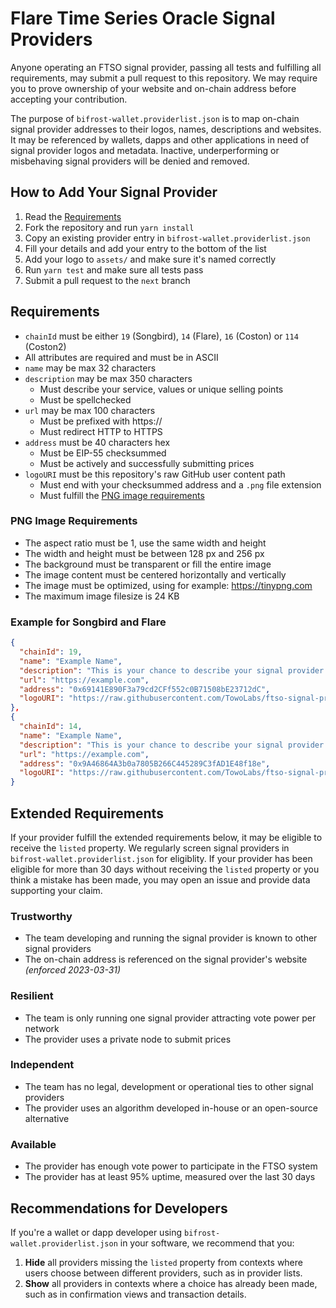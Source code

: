 # Flare Time Series Oracle Signal Providers
Anyone operating an FTSO signal provider, passing all tests and fulfilling all requirements, may submit a pull request to this repository. We may require you to prove ownership of your website and on-chain address before accepting your contribution.

The purpose of `bifrost-wallet.providerlist.json` is to map on-chain signal provider addresses to their logos, names, descriptions and websites. It may be referenced by wallets, dapps and other applications in need of signal provider logos and metadata. Inactive, underperforming or misbehaving signal providers will be denied and removed.

## How to Add Your Signal Provider
1. Read the [Requirements](#requirements)
2. Fork the repository and run `yarn install`
3. Copy an existing provider entry in `bifrost-wallet.providerlist.json`
4. Fill your details and add your entry to the bottom of the list
5. Add your logo to `assets/` and make sure it's named correctly
6. Run `yarn test` and make sure all tests pass
7. Submit a pull request to the `next` branch

## Requirements
* `chainId` must be either `19` (Songbird), `14` (Flare), `16` (Coston) or `114` (Coston2)
* All attributes are required and must be in ASCII
* `name` may be max 32 characters
* `description` may be max 350 characters
    * Must describe your service, values or unique selling points
    * Must be spellchecked
* `url` may be max 100 characters
    * Must be prefixed with https://
    * Must redirect HTTP to HTTPS
* `address` must be 40 characters hex
    * Must be EIP-55 checksummed
    * Must be actively and successfully submitting prices
* `logoURI` must be this repository's raw GitHub user content path
  * Must end with your checksummed address and a `.png` file extension
  * Must fulfill the [PNG image requirements](#png-image-requirements)

### PNG Image Requirements
* The aspect ratio must be 1, use the same width and height
* The width and height must be between 128 px and 256 px
* The background must be transparent or fill the entire image
* The image content must be centered horizontally and vertically
* The image must be optimized, using for example: https://tinypng.com
* The maximum image filesize is 24 KB

### Example for Songbird and Flare

```json
{
  "chainId": 19,
  "name": "Example Name",
  "description": "This is your chance to describe your signal provider service. Try to highlight your unique selling points and why users should delegate to your service. Your description may be no longer than 350 characters. Shorter is better.",
  "url": "https://example.com",
  "address": "0x69141E890F3a79cd2CFf552c0B71508bE23712dC",
  "logoURI": "https://raw.githubusercontent.com/TowoLabs/ftso-signal-providers/master/assets/0x69141E890F3a79cd2CFf552c0B71508bE23712dC.png"
},
{
  "chainId": 14,
  "name": "Example Name",
  "description": "This is your chance to describe your signal provider service. Try to highlight your unique selling points and why users should delegate to your service. Your description may be no longer than 350 characters. Shorter is better.",
  "url": "https://example.com",
  "address": "0x9A46864A3b0a7805B266C445289C3fAD1E48f18e",
  "logoURI": "https://raw.githubusercontent.com/TowoLabs/ftso-signal-providers/master/assets/0x9A46864A3b0a7805B266C445289C3fAD1E48f18e.png"
}
```

## Extended Requirements
If your provider fulfill the extended requirements below, it may be eligible to receive the `listed` property. We regularly screen signal providers in `bifrost-wallet.providerlist.json` for eligiblity. If your provider has been eligible for more than 30 days without receiving the `listed` property or you think a mistake has been made, you may open an issue and provide data supporting your claim.

### Trustworthy
* The team developing and running the signal provider is known to other signal providers
* The on-chain address is referenced on the signal provider's website _(enforced 2023-03-31)_

### Resilient
* The team is only running one signal provider attracting vote power per network
* The provider uses a private node to submit prices

### Independent
* The team has no legal, development or operational ties to other signal providers
* The provider uses an algorithm developed in-house or an open-source alternative

### Available
* The provider has enough vote power to participate in the FTSO system
* The provider has at least 95% uptime, measured over the last 30 days

## Recommendations for Developers
If you're a wallet or dapp developer using `bifrost-wallet.providerlist.json` in your software, we recommend that you:

1. **Hide** all providers missing the `listed` property from contexts where users choose between different providers, such as in provider lists.
2. **Show** all providers in contexts where a choice has already been made, such as in confirmation views and transaction details.
